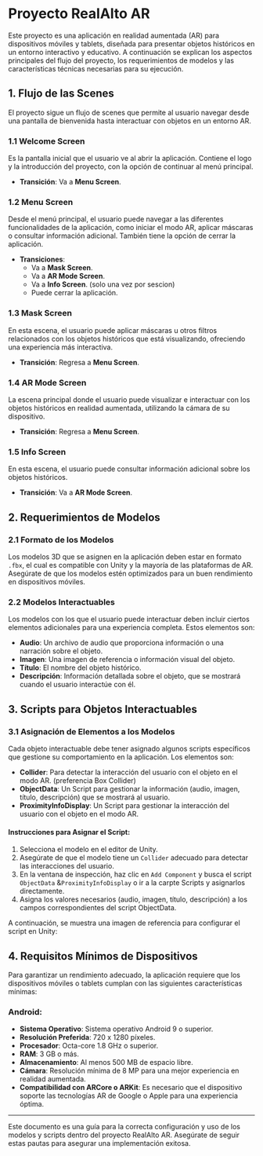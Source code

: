# Proyecto RealAlto AR

Este proyecto es una aplicación en realidad aumentada (AR) para dispositivos móviles y tablets, diseñada para presentar objetos históricos en un entorno interactivo y educativo. A continuación se explican los aspectos principales del flujo del proyecto, los requerimientos de modelos y las características técnicas necesarias para su ejecución.

## 1. Flujo de las Scenes

El proyecto sigue un flujo de scenes que permite al usuario navegar desde una pantalla de bienvenida hasta interactuar con objetos en un entorno AR.

### 1.1 Welcome Screen
Es la pantalla inicial que el usuario ve al abrir la aplicación. Contiene el logo y la introducción del proyecto, con la opción de continuar al menú principal.

- **Transición**: Va a **Menu Screen**.

### 1.2 Menu Screen
Desde el menú principal, el usuario puede navegar a las diferentes funcionalidades de la aplicación, como iniciar el modo AR, aplicar máscaras o consultar información adicional. También tiene la opción de cerrar la aplicación.

- **Transiciones**:
  - Va a **Mask Screen**.
  - Va a **AR Mode Screen**.
  - Va a **Info Screen**. (solo una vez por sescion)
  - Puede cerrar la aplicación.

### 1.3 Mask Screen
En esta escena, el usuario puede aplicar máscaras u otros filtros relacionados con los objetos históricos que está visualizando, ofreciendo una experiencia más interactiva.

- **Transición**: Regresa a **Menu Screen**.

### 1.4 AR Mode Screen
La escena principal donde el usuario puede visualizar e interactuar con los objetos históricos en realidad aumentada, utilizando la cámara de su dispositivo.

- **Transición**: Regresa a **Menu Screen**.

### 1.5 Info Screen
En esta escena, el usuario puede consultar información adicional sobre los objetos históricos.

- **Transición**: Va a **AR Mode Screen**.

## 2. Requerimientos de Modelos

### 2.1 Formato de los Modelos
Los modelos 3D que se asignen en la aplicación deben estar en formato `.fbx`, el cual es compatible con Unity y la mayoría de las plataformas de AR. Asegúrate de que los modelos estén optimizados para un buen rendimiento en dispositivos móviles.

### 2.2 Modelos Interactuables
Los modelos con los que el usuario puede interactuar deben incluir ciertos elementos adicionales para una experiencia completa. Estos elementos son:
- **Audio**: Un archivo de audio que proporciona información o una narración sobre el objeto.
- **Imagen**: Una imagen de referencia o información visual del objeto.
- **Título**: El nombre del objeto histórico.
- **Descripción**: Información detallada sobre el objeto, que se mostrará cuando el usuario interactúe con él.

## 3. Scripts para Objetos Interactuables

### 3.1 Asignación de Elementos a los Modelos

Cada objeto interactuable debe tener asignado algunos scripts específicos que gestione su comportamiento en la aplicación. Los elementos son:

- **Collider**: Para detectar la interacción del usuario con el objeto en el modo AR. (preferencia Box Collider)
- **ObjectData**: Un Script para gestionar la información (audio, imagen, título, descripción) que se mostrará al usuario.  
- **ProximityInfoDisplay**: Un Script para gestionar la interacción del usuario con el objeto en el modo AR. 

#### Instrucciones para Asignar el Script:
1. Selecciona el modelo en el editor de Unity.
2. Asegúrate de que el modelo tiene un `Collider` adecuado para detectar las interacciones del usuario.
3. En la ventana de inspección, haz clic en `Add Component` y busca el script `ObjectData` &`ProximityInfoDisplay` o ir a la carpte Scripts y asignarlos directamente.
4. Asigna los valores necesarios (audio, imagen, título, descripción) a los campos correspondientes del script ObjectData.

A continuación, se muestra una imagen de referencia para configurar el script en Unity:

## 4. Requisitos Mínimos de Dispositivos

Para garantizar un rendimiento adecuado, la aplicación requiere que los dispositivos móviles o tablets cumplan con las siguientes características mínimas:

### Android:
- **Sistema Operativo**: Sistema operativo Android 9 o superior.
- **Resolución Preferida**: 720 x 1280 píxeles.
- **Procesador**: Octa-core 1.8 GHz o superior.
- **RAM**: 3 GB o más.
- **Almacenamiento**: Al menos 500 MB de espacio libre.
- **Cámara**: Resolución mínima de 8 MP para una mejor experiencia en realidad aumentada.
- **Compatibilidad con ARCore o ARKit**: Es necesario que el dispositivo soporte las tecnologías AR de Google o Apple para una experiencia óptima.

---

Este documento es una guía para la correcta configuración y uso de los modelos y scripts dentro del proyecto RealAlto AR. Asegúrate de seguir estas pautas para asegurar una implementación exitosa.
